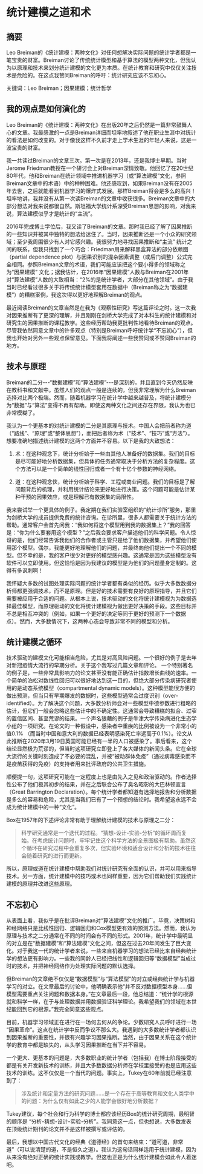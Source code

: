 # 统计建模之道和术

## 摘要

Leo Breiman的《统计建模：两种文化》对任何想解决实际问题的统计学者都是一笔宝贵的财富。Breiman讨论了传统统计模型和基于算法的模型两种文化，但我认为以原理和技术来划分统计建模的文化更为本质。在统计教育和研究中仅仅关注技术是危险的。在这点我赞同Breiman的呼吁：统计研究应该不忘初心。

关键词：Leo Breiman；因果建模；统计哲学

## 我的观点是如何演化的

Leo Breiman的《统计建模：两种文化》在出版20年之后仍然是一篇非常鼓舞人心的文章。我最感激的一点是Breiman详细而坦率地叙述了他在职业生涯中对统计的看法是如何改变的。对于像我这样不久前才走上学术生涯的年轻人来说，这是一波宝贵的财富。

我一共读过Breiman的文章三次。第一次是在2013年，还是我博士早期。当时Jerome Friedman教授在一个研讨会上对Breiman深情致敬。他回忆了在20世纪80年代，他和Breiman在统计领域中推进机器学习（或“算法建模”文化，参照Breiman文章中的术语）中的种种困难。他还感叹到，如果Breiman没有在2005年去世，之后就能看到机器学习的爆炸式发展。那样Breiman将会是多么的高兴！坦率地讲，我并没有从第一次读Breiman的文章中收获很多。Breiman文章中的大部分想法对我来说都很自然。斯坦福大学统计系深受Breiman思想的影响，对我来说，算法建模似乎才是统计的“主流”。

2016年完成博士学位后，我又读了Breiman的文章。那时我已经了解了因果推断的一些知识并被其中独特的想法给迷住了。当时，因果推断还是一个小众的研究领域；至少我周围很少有人对它感兴趣。我很努力地寻找因果推断和“主流” 统计之间的联系，但我只找到了一个巧合：Friedman用来解释黑盒算法的部分依赖图（partial dependence plot）与因果识别的混杂因素调整（或后门调整）公式完全相同。参照Breiman文章的术语，我们可能应该把这个要小得多的领域称之为“因果建模” 文化；据我估计，在2016年“因果建模”人数与Breiman在2001年对“算法建模”人数的大致相当：“2%的是统计学者，大部分在其他领域”。由于我当时已经看过很多关于将传统统计模型套用在数据中（Breiman称之为“数据建模”）的糟糕案例，我这次得以更好地理解Breiman的观点。

最近阅读Breiman的文章当然是在我为《观察性研究》写这篇评论之时。这一次我对因果推断有了更深的理解，并且刚刚在剑桥大学完成了对本科生的统计建模和对研究生的因果推断的课程教学。这些经历帮助我更批判性地看待Breiman的观点。尽管我依然同意文章中的许多观点（特别是Breiman呼吁统计学“不忘初心”），但我也开始对另外一些观点保留意见。下面我将阐述一些我赞同或不赞同Breiman的地方。

## 技术与原理

Breiman的二分---“数据建模”和“算法建模”---是深刻的，并且直到今天仍然反映在教科书和文献中。虽然人们的观点一般是连续的，但我非常理解为什么Breiman选择对比两个极端。然而，随着机器学习在统计学中越来越普及，将统计建模分为“数据”与“算法”变得不再有帮助。即使这两种文化之间还存在界限，我认为也已非常模糊了。

我认为一个更基本的对统计建模的二分是其原理与技术。中国人会把前者称为道 （“路线”、“原理”或“整体思想”），而把后者称为术（“技术”、“技巧”或“方法”）。 想要准确地描述统计建模的这两个方面并不容易。以下是我的大致想法：

1. 术：在这种观念下，统计分析始于一些由其他人准备好的数据集。我们的目标是尽可能好地分析数据集，但具体的任务通常取决于分析方法的复杂程度。这个方法可以是一个简单的线性回归或者一个有十亿个参数的神经网络。

2. 道：在这种观念侠，统计分析始于科学、工程或商业问题。我们的目标是了解问题背后的机理，并利用统计结论来更好地进行决策。这个问题可能是估计某种干预的因果效应，或是理解已有数据集的局限性。

我来尝试举一个更具体的例子。我定期在我们实验室组织的“统计诊所”服务，那里为剑桥大学的成员提供免费的统计咨询。在诊所里，很多人都需要关于统计方法的帮助。通常客户会首先问我：“我如何将这个模型用到我的数据集上？”我的回答是：“你为什么要套用这个模型？”之后我会要求客户描述他们的科学问题。令人惊讶的是，他们经常告诉我他们的合作者或主管只是给了他们数据集，并希望他们使用那个模型。偶尔，我能更好地理解他们的问题，并最终向他们提出一个不同的模型。但不幸的是，我的客户很少对更好的模型感兴趣。这通常是因为这些模型没有软件可以立即使用。但这恰恰是因为我建议的模型是为他们的问题量身定制的。这得有多讽刺啊！

我怀疑大多数的试图处理实际问题的统计学者都有类似的经历。似乎大多数数据分析师都更强调技术，而不是原理。但是好的技术需要有良好的原理指导，并且它们需要被应用于合适的问题。从根本上说，技术驱动的文化将统计建模视为为数据选择最佳模型，而原理驱动的文化将统计建模视为做出更好决策的手段。这些目标并不总是相互冲突的（例如，如果一个更好的决定等同于更好的预测下一个数据点）。然而，大多数情况下，这两种心态会导致非常不同的模型和分析。

## 统计建模之循环

技术驱动的建模文化可能相当危险，尤其是对高风险问题。一个很好的例子是去年对新冠疫情大流行的早期分析。关于这个我写过几篇文章和评论。 一个特别著名的例子是，一些非常具影响力的论文甚至没有能正确估计指数增长曲线的速率。一个简单的泊松对数线性回归可以很好地达到这一目的，但绝大部分传染病研究者使用的是动态系统模型（compartmental dynamic models）。这种模型能很方便的做出预测，但当只有早期爆发的数据时，这些模型通常会过度识别（over-identified）。为了解决这个问题，大多数分析师会对一些模型中德参数进行粗略的估计，但它们一般会忽略这些估计中的不确定性。这通常会导致糟糕的拟合、过窄的置信区间、甚至荒谬的结果。一个声名狼藉的例子是牛津大学传染病进化生态学小组的一项研究。在论文的一种假设中，感染者中重疾的比例被设为一个非常小的值0.1% （而当时中国和意大利的数据已经表明感染死亡率远高于0.1%）。论文从此推断在2020年3月19日英国可能已经有一半的人口被感染了。事后看来，这个结论显然极为荒谬的，但当时这项研究立即登上了各大媒体的新闻头条。它在全球大流行的关键时刻造成了不必要的混乱，并被“被动群体免疫”（通过病毒感染而不是疫苗获得的免疫）的支持者用来批评政府的公共卫生措施。

顺便提一句，这项研究可能在一定程度上也是由先入之见和政治驱动的。作者选择性公布了他们极其初步的结果，并在之后联合公布了臭名昭彰的大巴林顿宣言（Great Barrington Declaration）。每个统计学者都知道有选择地报告和分析数据是多么的容易和危险，尤其是当我们已有了一个预想的结论时。我希望这永远不会成为统计建模中的一种“文化”。

Box在1957年的下述评论非常有助于理解统计建模的技术与原理之二分：

> 科学研究通常是一个迭代的过程。“猜想-设计-实验-分析”的循环周而复始。在考虑统计问题时，牢牢记住这个科学方法的全景图极有帮助。虽然这个循环在研究过程中会重复多次，但实验环境和适合设计和分析的技术往往会随着研究的进行而更新。

所以，原理或道在统计建模中帮助我们对统计研究有全面的认识，并可以用来指导技术。另一方面，统计建模中的技巧或术也同样重要，因为它们帮助我们实践统计建模的原理并改进这些原理。

## 不忘初心

从表面上看，我似乎是在批评Breiman对“算法建模”文化的推广。毕竟，决策树和神经网络只是比线性回归、逻辑回归和Cox模型更有效的预测方法。然而，我认为原理与技术之二分通常在不同的时间会有不同的形式。2001年，统计学中最明显的对立是在“数据建模”和“算法建模”文化之间，但这在过去20年间发生了巨大变化。对于我这一代的统计学者来说，一些来自机器学习的想法已经比来自经典统计学的想法更有影响力。一些我的同龄人已经把线性和逻辑回归等“数据模型”当成过时的技术，并把神经网络作为处理实际问题的默认选择。

但Breiman的文章绝不仅仅是“数据模型”与“算法模型”的对立或经典统计学与机器学习的对立。在文章最后的讨论中，他明确表示他“并不反对数据模型本身……但模型需要重点关注问题和数据本身。”在文章最后一段，他总结道：“统计学的根源就和科学一样，在于与处理数据并用数据验证科学理论。我希望我们的领域在本世纪能回到它的根源。”我完全同意这些观点。

目前，机器学习领域正在进行在一场何去何从的争论。少数研究人员呼吁进行一场 “因果革命”。这点在统计学中反而争议不那么大。我遇到的大多数统计学者都认识到因果推断的重要性，并很有兴趣学习因果推断。当然，由于因果关系在这个统计学的教育中都是缺失的，从头学习因果推断在当下并不容易。

一个更大、更基本的问题是，大多数职业的统计学者（包括我）在博士阶段接受的都是有关开发新技术的训练，并且大多数数据分析师在学校里接受的也是应用这些技术的训练。这不仅仅是一个当代的问题。事实上，Tukey在60年前就已经注意到了：

> 涉及统计和定量方法的研究问题……是一个存在于高等教育和文化人类学中的问题：为什么仅有如此之少的人能学会很好地分析数据？

Tukey建议，每个社会和行为科学的博士都应该经历Box的统计研究周期，最明智的顺序是 “分析-猜想-设计-实验-分析”。我同意这一点，但也想说，大多数发表在顶级统计期刊的论文并不是这样被撰写或评估的。

最后，我想以中国古代文化的经典《道德经》的首句来结束：“道可道，非常道”（可以说清楚的道，不是恒久之道）。我认为这句话同样适用于统计建模，因为从来没有绝对正确的统计实践或教学。但这也正是为什么统计建模会如此令人着迷吧。
